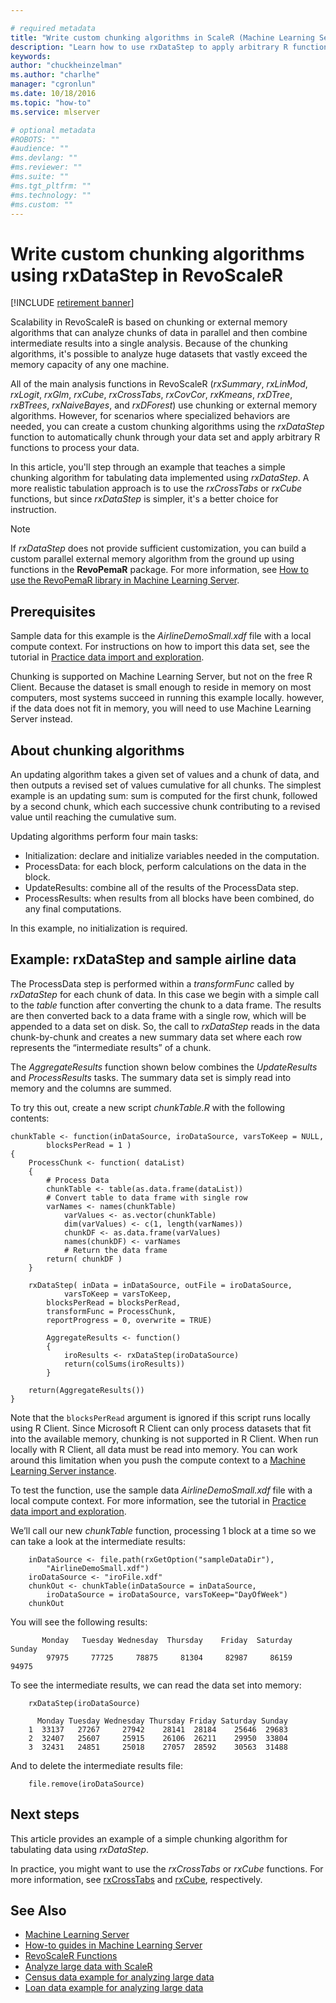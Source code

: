 ```yaml
---

# required metadata
title: "Write custom chunking algorithms in ScaleR (Machine Learning Server)"
description: "Learn how to use rxDataStep to apply arbitrary R functions on chunked data."
keywords: 
author: "chuckheinzelman"
ms.author: "charlhe"
manager: "cgronlun"
ms.date: 10/18/2016
ms.topic: "how-to"
ms.service: mlserver

# optional metadata
#ROBOTS: ""
#audience: ""
#ms.devlang: ""
#ms.reviewer: ""
#ms.suite: ""
#ms.tgt_pltfrm: ""
#ms.technology: ""
#ms.custom: ""
---
```


# Write custom chunking algorithms using rxDataStep in RevoScaleR

[!INCLUDE [retirement banner](~/includes/machine-learning-server-retirement.md)]

Scalability in RevoScaleR is based on chunking or external memory algorithms that can analyze chunks of data in parallel and then combine intermediate results into a single analysis. Because of the chunking algorithms, it's possible to analyze huge datasets that vastly exceed the memory capacity of any one machine.

All of the main analysis functions in RevoScaleR (*rxSummary*, *rxLinMod*, *rxLogit*, *rxGlm*, *rxCube*, *rxCrossTabs*, *rxCovCor*, *rxKmeans*, *rxDTree*, *rxBTrees*, *rxNaiveBayes*, and *rxDForest*) use chunking or external memory algorithms. However, for scenarios where specialized behaviors are needed, you can create a custom chunking algorithms using the *rxDataStep* function to automatically chunk through your data set and apply arbitrary R functions to process your data.

In this article, you'll step through an example that teaches a simple chunking algorithm for tabulating data implemented using *rxDataStep*. A more realistic tabulation approach is to use the *rxCrossTabs* or *rxCube* functions, but since *rxDataStep* is simpler, it's a better choice for instruction.

> [!Note] 
>If *rxDataStep* does not provide sufficient customization, you can build a custom parallel external memory algorithm from the ground up using functions in the **RevoPemaR** package. For more information, see [How to use the RevoPemaR library in Machine Learning Server](how-to-developer-pemar.md).

## Prerequisites

Sample data for this example is the *AirlineDemoSmall.xdf* file with a local compute context. For instructions on how to import this data set, see the tutorial in [Practice data import and exploration](tutorial-revoscaler-data-import-transform.md).

Chunking is supported on Machine Learning Server, but not on the free R Client. Because the dataset is small enough to reside in memory on most computers, most systems succeed in running this example locally. however, if the data does not fit in memory, you will need to use Machine Learning Server instead.

## About chunking algorithms

An updating algorithm takes a given set of values and a chunk of data, and then outputs a revised set of values cumulative for all chunks. The simplest example is an updating sum: sum is computed for the first chunk, followed by a second chunk, which each successive chunk contributing to a revised value until reaching the cumulative sum. 

Updating algorithms perform four main tasks:

- Initialization: declare and initialize variables needed in the computation.
- ProcessData: for each block, perform calculations on the data in the block.
- UpdateResults: combine all of the results of the ProcessData step.
- ProcessResults: when results from all blocks have been combined, do any final computations.

In this example, no initialization is required.

## Example: rxDataStep and sample airline data

The ProcessData step is performed within a *transformFunc* called by *rxDataStep* for each chunk of data. In this case we begin with a simple call to the *table* function after converting the chunk to a data frame. The results are then converted back to a data frame with a single row, which will be appended to a data set on disk. So, the call to *rxDataStep* reads in the data chunk-by-chunk and creates a new summary data set where each row represents the “intermediate results” of a chunk.

The *AggregateResults* function shown below combines the *UpdateResults* and *ProcessResults* tasks.  The summary data set is simply read into memory and the columns are summed.

To try this out, create a new script *chunkTable.R* with the following contents:

```
chunkTable <- function(inDataSource, iroDataSource, varsToKeep = NULL,
		blocksPerRead = 1 )
{
	ProcessChunk <- function( dataList)
	{
		# Process Data
		chunkTable <- table(as.data.frame(dataList))
		# Convert table to data frame with single row
		varNames <- names(chunkTable)
			varValues <- as.vector(chunkTable)
			dim(varValues) <- c(1, length(varNames))
			chunkDF <- as.data.frame(varValues)
			names(chunkDF) <- varNames
			# Return the data frame
		return( chunkDF )
	}

	rxDataStep( inData = inDataSource, outFile = iroDataSource,
			varsToKeep = varsToKeep,
		blocksPerRead = blocksPerRead,
		transformFunc = ProcessChunk,
		reportProgress = 0, overwrite = TRUE)

		AggregateResults <- function()    
		{
			iroResults <- rxDataStep(iroDataSource)
			return(colSums(iroResults))
		}

	return(AggregateResults())
}
```

Note that the `blocksPerRead` argument is ignored if this script runs locally using R Client. Since Microsoft R Client can only process datasets that fit into the available memory, chunking is not supported in R Client. When run locally with R Client, all data must be read into memory. You can work around this limitation when you push the compute context to a [Machine Learning Server instance](../what-is-machine-learning-server.md).

To test the function, use the sample data *AirlineDemoSmall.xdf* file with a local compute context. For more information, see the tutorial in [Practice data import and exploration](tutorial-revoscaler-data-import-transform.md).

We’ll call our new *chunkTable* function, processing 1 block at a time so we can take a look at the intermediate results:

~~~~
	inDataSource <- file.path(rxGetOption("sampleDataDir"),
	    "AirlineDemoSmall.xdf")
	iroDataSource <- "iroFile.xdf"
	chunkOut <- chunkTable(inDataSource = inDataSource,
	    iroDataSource = iroDataSource, varsToKeep="DayOfWeek")
	chunkOut
~~~~
You will see the following results:
~~~~
	   Monday   Tuesday Wednesday  Thursday    Friday  Saturday    Sunday
	    97975     77725     78875     81304     82987     86159     94975
~~~~
To see the intermediate results, we can read the data set into memory:
~~~~
	rxDataStep(iroDataSource)

	  Monday Tuesday Wednesday Thursday Friday Saturday Sunday
	1  33137   27267     27942    28141  28184    25646  29683
	2  32407   25607     25915    26106  26211    29950  33804
	3  32431   24851     25018    27057  28592    30563  31488
~~~~
And to delete the intermediate results file:
~~~~
	file.remove(iroDataSource)
~~~~
## Next steps

This article provides an example of a simple chunking algorithm for tabulating data using *rxDataStep*. 

In practice, you might want to use the *rxCrossTabs* or *rxCube* functions. For more information, see [rxCrossTabs](~/r-reference/revoscaler/rxcrosstabs.md) and [rxCube](~/r-reference/revoscaler/rxcube.md), respectively.


## See Also

- [Machine Learning Server](../what-is-machine-learning-server.md)	
- [How-to guides in Machine Learning Server](how-to-introduction.md)
- [RevoScaleR Functions](~/r-reference/revoscaler/revoscaler.md)
- [Analyze large data with ScaleR](tutorial-revoscaler-large-data-airline.md)
- [Census data example for analyzing large data](tutorial-revoscaler-large-data-census.md)
- [Loan data example for analyzing large data](tutorial-revoscaler-large-data-loan.md)
